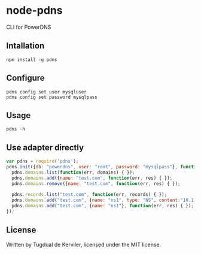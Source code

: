 # node-pdns

CLI for PowerDNS

## Intallation

    npm install -g pdns


## Configure

    pdns config set user mysqluser
    pdns config set password mysqlpass


## Usage

    pdns -h


## Use adapter directly

``` js
var pdns = require('pdns');
pdns.init({db: "powerdns", user: "root", password: "mysqlpass"}, function(err) {
  pdns.domains.list(function(err, domains) { });
  pdns.domains.add({name: "test.com", function(err, res) { });
  pdns.domains.remove({name: "test.com", function(err, res) { });
  
  pdns.records.list("test.com", function(err, records) { });
  pdns.domains.add("test.com", {name: "ns1", type: "NS", content:"10.1.0.1"}, function(err, res) { });
  pdns.domains.add("test.com", {name: "ns1"}, function(err, res) { });
});
```


## License

Written by Tugdual de Kerviler, licensed under the MIT license.

